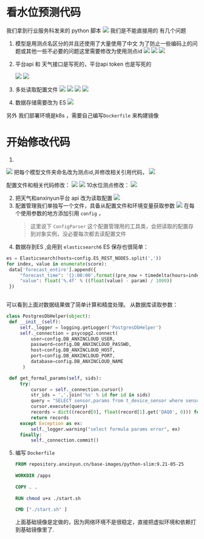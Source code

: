 
# 看水位预测代码
我们拿到行业服务科发来的 python 脚本
 ![](https://cdn.jsdelivr.net/gh/wayloong/imgchr@latest/notes/img/202201191113437.png)
我们是不能直接用的
有几个问题
1. 模型是用测点名区分的并且还使用了大量使用了中文
      为了防止一些编码上的问题或其他一些不必要的问题这里需要修改为使用测点id
   ![](https://cdn.jsdelivr.net/gh/wayloong/imgchr@latest/notes/img/202201191113703.png)
   ![](https://cdn.jsdelivr.net/gh/wayloong/imgchr@latest/notes/img/202201191113628.png)
   ![](https://cdn.jsdelivr.net/gh/wayloong/imgchr@latest/notes/img/202201191113226.png)
2.  平台api 和 天气接口是写死的，平台api token 也是写死的
     
    ![](https://cdn.jsdelivr.net/gh/wayloong/imgchr@latest/notes/img/202201191114073.png)
    ![](https://cdn.jsdelivr.net/gh/wayloong/imgchr@latest/notes/img/202201191114754.png)
3.  多处读取配置文件
    ![](https://cdn.jsdelivr.net/gh/wayloong/imgchr@latest/notes/img/202201191114684.png)
	![](https://cdn.jsdelivr.net/gh/wayloong/imgchr@latest/notes/img/202201191114023.png)
	![](https://cdn.jsdelivr.net/gh/wayloong/imgchr@latest/notes/img/202201191115621.png)
	![](https://cdn.jsdelivr.net/gh/wayloong/imgchr@latest/notes/img/202201191115786.png)
5.  数据存储需要改为 ES
 ![](https://cdn.jsdelivr.net/gh/wayloong/imgchr@latest/notes/img/202201191115571.png)

另外 我们部署环境是k8s ，需要自己编写`Dockerfile` 来构建镜像

# 开始修改代码
1. 
 ![](https://cdn.jsdelivr.net/gh/wayloong/imgchr@latest/notes/img/202201191115706.png)
把每个模型文件夹命名改为测点id,并修改相关引用代码，
 ![](https://cdn.jsdelivr.net/gh/wayloong/imgchr@latest/notes/img/202201191117062.png)

配置文件和相关代码修改：
 ![](https://cdn.jsdelivr.net/gh/wayloong/imgchr@latest/notes/img/202201191117839.png)
 ![](https://cdn.jsdelivr.net/gh/wayloong/imgchr@latest/notes/img/202201191117701.png)
10水位测点修改：
 ![](https://cdn.jsdelivr.net/gh/wayloong/imgchr@latest/notes/img/202201191117416.png)

2. 把天气和anxinyun平台 api 改为读取配置
    ![](https://cdn.jsdelivr.net/gh/wayloong/imgchr@latest/notes/img/202201191118725.png)
3.  配置管理我们单独写一个文件，具备从配置文件和环境变量获取参数
    ![](https://cdn.jsdelivr.net/gh/wayloong/imgchr@latest/notes/img/202201191118383.png)
    在每个使用参数的地方添加引用 `config` ，
	> 这里说下 `ConfigParser` 这个配置管理用的工具类，会把读取的配置存到对象实例，没必要每次都去读配置文件
4.  数据存到ES ,会用到 `elasticsearch6`
     ES 保存也很简单：
   ```python
   es = Elasticsearch(hosts=config.ES_REST_NODES.split(','))
   for index, value in enumerate(score):  
    data['forecast_entire'].append({  
        "forecast_time": '{}:00:00'.format((pre_now + timedelta(hours=index)).strftime('%Y-%m-%d %H')),  
        "value": float('%.4f' % ((float(value) - param) / 1000))
    })
	 
   ```
   可以看到上面对数据结果做了简单计算和精度处理。
   从数据库读取参数：
   ```python
   class PostgresDbHelper(object):  
    def __init__(self):  
        self._logger = logging.getLogger('PostgresDbHelper')  
        self._connection = psycopg2.connect(  
            user=config.DB_ANXINCLOUD_USER,  
            password=config.DB_ANXINCLOUD_PASSWD,  
            host=config.DB_ANXINCLOUD_HOST,  
            port=config.DB_ANXINCLOUD_PORT,  
            database=config.DB_ANXINCLOUD_NAME  
         )  
  
    def get_formal_params(self, sids):  
        try:  
            cursor = self._connection.cursor()  
            str_ids = ','.join('%s' % id for id in sids)  
            query = "SELECT sensor,params from t_device_sensor where sensor in ({0});".format(str_ids)  
            cursor.execute(query)  
            records = dict((record[0], float(record[1].get('DAQ0', 0))) for record in cursor.fetchall())  
            return records  
        except Exception as ex:  
            self._logger.warning("select formula params error", ex)  
        finally:  
            self._connection.commit()
   ```
5.  编写 `Dockerfile`
    ```Dockerfile
	FROM repository.anxinyun.cn/base-images/python-slim:9.21-05-25  
  
    WORKDIR /apps  
  
    COPY . .  
  
    RUN chmod u+x ./start.sh  
  
    CMD ["./start.sh" ]
	```
	
	上面基础镜像是定做的，因为网络环境不是很稳定，直接把虚拟环境和依赖打到基础镜像里了.
	